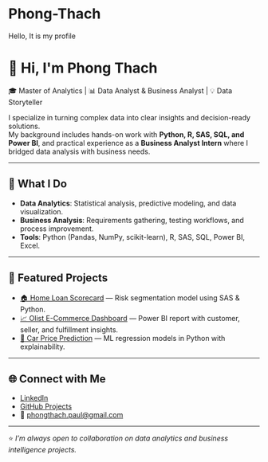 # Phong-Thach
Hello, It is my profile

# 👋 Hi, I'm Phong Thach  

🎓 Master of Analytics | 📊 Data Analyst & Business Analyst | 💡 Data Storyteller  

I specialize in turning complex data into clear insights and decision-ready solutions.  
My background includes hands-on work with **Python, R, SAS, SQL, and Power BI**, and practical experience as a **Business Analyst Intern** where I bridged data analysis with business needs.  

---

## 🔑 What I Do
- **Data Analytics**: Statistical analysis, predictive modeling, and data visualization.  
- **Business Analysis**: Requirements gathering, testing workflows, and process improvement.  
- **Tools**: Python (Pandas, NumPy, scikit-learn), R, SAS, SQL, Power BI, Excel.  

---

## 📂 Featured Projects
- [🏠 Home Loan Scorecard](link-to-repo) — Risk segmentation model using SAS & Python.  
- [📈 Olist E-Commerce Dashboard](link-to-repo) — Power BI report with customer, seller, and fulfillment insights.  
- [🚗 Car Price Prediction](link-to-repo) — ML regression models in Python with explainability.  

---

## 🌐 Connect with Me
- [LinkedIn](your-linkedin)  
- [GitHub Projects](https://github.com/PhongThach1604)  
- 📧 phongthach.paul@gmail.com  

---
⭐ *I’m always open to collaboration on data analytics and business intelligence projects.*
